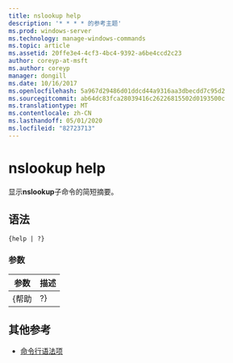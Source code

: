 ```yaml
---
title: nslookup help
description: '* * * * 的参考主题'
ms.prod: windows-server
ms.technology: manage-windows-commands
ms.topic: article
ms.assetid: 20ffe3e4-4cf3-4bc4-9392-a6be4ccd2c23
author: coreyp-at-msft
ms.author: coreyp
manager: dongill
ms.date: 10/16/2017
ms.openlocfilehash: 5a967d29486d01ddcd44a9316aa3dbecdd7c95d2
ms.sourcegitcommit: ab64dc83fca28039416c26226815502d0193500c
ms.translationtype: MT
ms.contentlocale: zh-CN
ms.lasthandoff: 05/01/2020
ms.locfileid: "82723713"
---
```

# <a name="nslookup-help"></a>nslookup help



显示**nslookup**子命令的简短摘要。

## <a name="syntax"></a>语法

```
{help | ?}
```

### <a name="parameters"></a>参数

| 参数 | 描述 |
|-----------|-------------|
|   {帮助   |     ?}      |

## <a name="additional-references"></a>其他参考

- [命令行语法项](command-line-syntax-key.md)